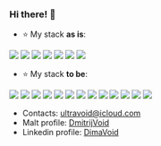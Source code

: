 ### Hi there! 👋

- :star: My stack <b>as is</b>:
<p><img src="https://img.icons8.com/color/48/000000/html-5--v1.png"/>
<img src="https://img.icons8.com/color/48/000000/css3.png"/>
<img src="https://img.icons8.com/color/50/000000/sass-avatar.png"/>
<img src="https://img.icons8.com/color/48/000000/javascript--v1.png"/>
<img src="https://img.icons8.com/ios-filled/50/000000/github.png"/>
<img src="https://img.icons8.com/color/48/000000/react-native.png"/>
<img src="https://img.icons8.com/color/48/000000/nodejs.png"/></p>

- :star: My stack <b>to be</b>:
<p><img src="https://img.icons8.com/color/48/000000/html-5--v1.png"/>
<img src="https://img.icons8.com/color/48/000000/css3.png"/>
<img src="https://img.icons8.com/color/48/000000/sass-avatar.png"/>
<img src="https://img.icons8.com/color/48/000000/javascript--v1.png"/>
<img src="https://img.icons8.com/ios-filled/50/000000/github.png"/>
<img src="https://img.icons8.com/color/48/000000/react-native.png"/>
<img src="https://img.icons8.com/color/48/000000/redux.png"/>
<img src="https://img.icons8.com/color/48/000000/typescript.png"/>
<img src="https://img.icons8.com/color/48/000000/nodejs.png"/>
<img src="https://img.icons8.com/color/48/000000/mongodb.png"/>
<img src="https://img.icons8.com/color/48/000000/postgreesql.png"/>
<img src="https://img.icons8.com/color/48/000000/sql.png"/>
<img src="https://img.icons8.com/color/48/000000/docker.png"/></p>

- Contacts: <a href="mailto:ultravoid@icloud.com">ultravoid@icloud.com</a>
- Malt profile: <a href="https://en.malt.fr/profile/dmitrijgaspard">DmitrijVoid</a>
- Linkedin profile: <a href="https://www.linkedin.com/in/dima-void-436630224">DimaVoid</a>
